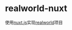 # realworld-nuxt
使用[nuxt.js](https://zh.nuxtjs.org/)实现[realworld](https://github.com/gothinkster/realworld)项目